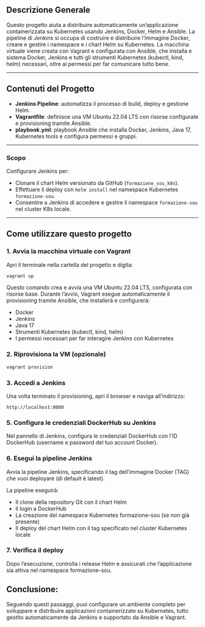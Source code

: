 ## Descrizione Generale

Questo progetto aiuta a distribuire automaticamente un’applicazione containerizzata su Kubernetes usando Jenkins, Docker, Helm e Ansible.
La pipeline di Jenkins si occupa di costruire e distribuire l’immagine Docker, creare e gestire i namespace e i chart Helm su Kubernetes.
La macchina virtuale viene creata con Vagrant e configurata con Ansible, che installa e sistema Docker, Jenkins e tutti gli strumenti Kubernetes (kubectl, kind, helm) necessari, oltre ai permessi per far comunicare tutto bene.

---

## Contenuti del Progetto

- **Jenkins Pipeline**: automatizza il processo di build, deploy e gestione Helm.
- **Vagrantfile**: definisce una VM Ubuntu 22.04 LTS con risorse configurate e provisioning tramite Ansible.
- **playbook.yml**: playbook Ansible che installa Docker, Jenkins, Java 17, Kubernetes tools e configura permessi e gruppi.

---
### Scopo

Configurare Jenkins per:

- Clonare il chart Helm versionato da GitHub (`formazione_sou_k8s`).
- Effettuare il deploy con `helm install` nel namespace Kubernetes `formazione-sou`.
- Consentire a Jenkins di accedere e gestire il namespace `formazione-sou` nel cluster K8s locale.

---
## Come utilizzare questo progetto

### 1. Avvia la macchina virtuale con Vagrant

Apri il terminale nella cartella del progetto e digita:

```bash
vagrant up
```
Questo comando crea e avvia una VM Ubuntu 22.04 LTS, configurata con risorse base. Durante l’avvio, Vagrant esegue automaticamente il provisioning tramite Ansible, che installerà e configurerà:

- Docker
- Jenkins
- Java 17
- Strumenti Kubernetes (kubectl, kind, helm)
- I permessi necessari per far interagire Jenkins con Kubernetes

### 2. Riprovisiona la VM (opzionale)

```bash
vagrant provision
```
### 3. Accedi a Jenkins
Una volta terminato il provisioning, apri il browser e naviga all’indirizzo:
```
http://localhost:8080
```
### 5. Configura le credenziali DockerHub su Jenkins
Nel pannello di Jenkins, configura le credenziali DockerHub con l’ID DockerHub (username e password del tuo account Docker).

### 6. Esegui la pipeline Jenkins
Avvia la pipeline Jenkins, specificando il tag dell’immagine Docker (TAG) che vuoi deployare (di default è latest).

La pipeline eseguirà:

- Il clone della repository Git con il chart Helm
- Il login a DockerHub
- La creazione del namespace Kubernetes formazione-sou (se non già presente)
- Il deploy del chart Helm con il tag specificato nel cluster Kubernetes locale

### 7. Verifica il deploy
Dopo l’esecuzione, controlla i release Helm e assicurati che l’applicazione sia attiva nel namespace formazione-sou.

## Conclusione:

Seguendo questi passaggi, puoi configurare un ambiente completo per sviluppare e distribuire applicazioni containerizzate su Kubernetes, tutto gestito automaticamente da Jenkins e supportato da Ansible e Vagrant.
